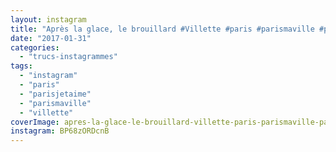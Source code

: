 ```yaml
---
layout: instagram
title: "Après la glace, le brouillard #Villette #paris #parismaville #parisjetaime"
date: "2017-01-31"
categories: 
  - "trucs-instagrammes"
tags: 
  - "instagram"
  - "paris"
  - "parisjetaime"
  - "parismaville"
  - "villette"
coverImage: apres-la-glace-le-brouillard-villette-paris-parismaville-parisjetaime.jpg
instagram: BP68zORDcnB
---
```


